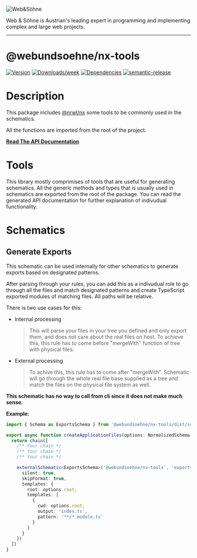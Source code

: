 ![Web&Söhne](https://webundsoehne.com/wp-content/uploads/2016/11/logo.png)

Web & Söhne is Austrian's leading expert in programming and implementing complex and large web projects.

---

# @webundsoehne/nx-tools

[![Version](https://img.shields.io/npm/v/@webundsoehne/nx-tools.svg)](https://npmjs.org/package/@webundsoehne/nx-tools) [![Downloads/week](https://img.shields.io/npm/dw/@webundsoehne/nx-tools.svg)](https://npmjs.org/package/@webundsoehne/nx-tools) [![Dependencies](https://img.shields.io/librariesio/release/npm/@webundsoehne/nx-tools)](https://npmjs.org/package/@webundsoehne/nx-tools) [![semantic-release](https://img.shields.io/badge/%20%20%F0%9F%93%A6%F0%9F%9A%80-semantic--release-e10079.svg)](https://github.com/semantic-release/semantic-release)

<!-- toc -->
<!-- tocstop -->

# Description

This package includes [@nrwl/nx](https://github.com/nrwl/nx) some tools to be commonly used in the schematics.

All the functions are imported from the root of the project.

**[Read The API Documentation](./API.md)**

# Tools

This library mostly comprimises of tools that are useful for generating schematics. All the generic methods and types that is usually used in schematics are exported from the root of the package. You can read the generated API documentation for further explanation of indivudual functionality.

# Schematics

## Generate Exports

This schematic can be used internally for other schematics to generate exports based on designated patterns.

After parsing through your rules, you can add this as a indivudual role to go through all the files and match designated patterns and create TypeScript exported modules of matching files. All paths will be relative.

There is two use cases for this:

- Internal processing
  > This will parse your files in your tree you defined and only export them, and does not care about the real files on host. To achieve this, this rule has to come before "mergeWith" function of tree with physical files.
- External processing
  > To achive this, this rule has to come after "mergeWith". Schematic will go through the whole real file base supplied as a tree and match the files on the physical file system as well.

**This schematic has no way to call from cli since it does not make much sense.**

**Example:**

```typescript
import { Schema as ExportsSchema } from '@webundsoehne/nx-tools/dist/schematics/exports/main.interface'

export async function createApplicationFiles(options: NormalizedSchema, context: SchematicContext): Promise<Rule> {
  return chain([
    /** Your chain */
    /** Your chain */
    /** Your chain */

    externalSchematic<ExportsSchema>('@webundsoehne/nx-tools', 'exports', {
      silent: true,
      skipFormat: true,
      templates: {
        root: options.root,
        templates: [
          {
            cwd: options.root,
            output: 'index.ts',
            pattern: '**/*.module.ts'
          }
        ]
      }
    })
  ])
}
```
